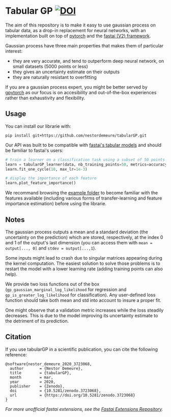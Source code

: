 # Tabular GP [![DOI](https://zenodo.org/badge/DOI/10.5281/zenodo.3723068.svg)](https://doi.org/10.5281/zenodo.3723068)

The aim of this repository is to make it easy to use gaussian process on tabular data, as a drop-in replacement for neural networks, with an implementation built on top of [pytorch](https://pytorch.org/) and the [fastai (V2) framework](https://docs.fast.ai/).

Gaussian process have three main properties that makes them of particular interest:
- they are very accurate, and tend to outperform deep neural network, on small datasets (5000 points or less)
- they gives an uncertainty estimate on their outputs
- they are naturally resistant to overfitting

If you are a gaussian process expert, you might be better served by [gpytorch](https://gpytorch.ai/) as our focus is on accesibility and out-of-the-box experiences rather than exhaustivity and flexibility.

## Usage

You can install our librarie with:

```
pip install git+https://github.com/nestordemeure/tabularGP.git
```

Our API was built to be compatible with [fastai's tabular models](https://docs.fast.ai/tabular.core) and should be familiar to fastai's users:

```python
# train a learner on a classification task using a subset of 50 points
learn = tabularGP_learner(data, nb_training_points=50, metrics=accuracy)
learn.fit_one_cycle(10, max_lr=1e-3)

# display the importance of each feature
learn.plot_feature_importance()
```

We recommand browsing the [example folder](https://github.com/nestordemeure/tabularGP/tree/master/examples) to become familiar with the features available (including various forms of transfer-learning and feature importance estimation) before using the librarie.

## Notes

The gaussian process outputs a mean and a standard deviation (the uncertainty on the prediction) which are stored, respectively, at the index 0 and 1 of the output's last dimension (you can access them with `mean = output[..., 0]` and `stdev = output[...,1`).

Some inputs might lead to crash due to singular matrices appearing during the kernel computation.
The easiest solution to solve those problems is to restart the model with a lower learning rate (adding training points can also help).

We provide two loss functions out of the box (`gp_gaussian_marginal_log_likelihood` for regression and `gp_is_greater_log_likelihood` for classification). Any user-defined loss function should take both mean and std into account to insure a proper fit.

One might observe that a validation metric increases while the loss steadily decreases.
This is due to the model improving its uncertainty estimate to the detriment of its prediction.

## Citation

If you use tabularGP in a scientific publication, you can cite the following reference:

```
@software{nestor_demeure_2020_3723068,
  author       = {Nestor Demeure},
  title        = {tabularGP},
  month        = mar,
  year         = 2020,
  publisher    = {Zenodo},
  doi          = {10.5281/zenodo.3723068},
  url          = {https://doi.org/10.5281/zenodo.3723068}
}
```

*For more unofficial fastai extensions, see the [Fastai Extensions Repository](https://github.com/nestordemeure/fastai-extensions-repository).*
